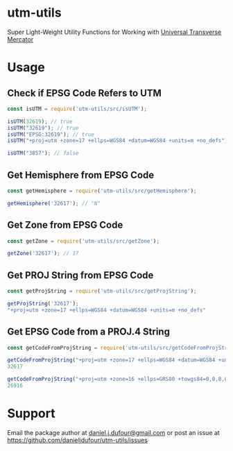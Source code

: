 # utm-utils
Super Light-Weight Utility Functions for Working with [Universal Transverse Mercator](https://en.wikipedia.org/wiki/Universal_Transverse_Mercator_coordinate_system)

# Usage
## Check if EPSG Code Refers to UTM
```js
const isUTM = require('utm-utils/src/isUTM');

isUTM(32619); // true
isUTM("32619"); // true
isUTM("EPSG:32619"); // true
isUTM("+proj=utm +zone=17 +ellps=WGS84 +datum=WGS84 +units=m +no_defs"); // true

isUTM("3857"); // false
```

## Get Hemisphere from EPSG Code
```js
const getHemisphere = require('utm-utils/src/getHemisphere');

getHemisphere('32617'); // "N"
```

## Get Zone from EPSG Code
```js
const getZone = require('utm-utils/src/getZone');

getZone('32617'); // 17
```

## Get PROJ String from EPSG Code
```js
const getProjString = require('utm-utils/src/getProjString');

getProjString('32617');
"+proj=utm +zone=17 +ellps=WGS84 +datum=WGS84 +units=m +no_defs"
```

## Get EPSG Code from a PROJ.4 String
```js
const getCodeFromProjString = require('utm-utils/src/getCodeFromProjString');

getCodeFromProjString("+proj=utm +zone=17 +ellps=WGS84 +datum=WGS84 +units=m +no_defs");
32617

getCodeFromProjString("+proj=utm +zone=16 +ellps=GRS80 +towgs84=0,0,0,0,0,0,0 +units=m +no_defs +type=crs")
26916
```

# Support
Email the package author at daniel.j.dufour@gmail.com or post an issue at https://github.com/danieljdufour/utm-utils/issues
